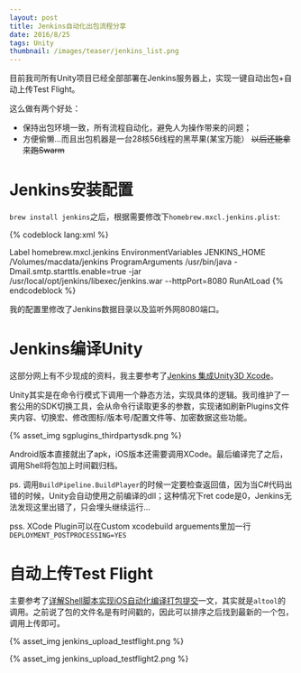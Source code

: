```yaml
---
layout: post
title: Jenkins自动化出包流程分享
date: 2016/8/25
tags: Unity
thumbnail: /images/teaser/jenkins_list.png
---
```


目前我司所有Unity项目已经全部部署在Jenkins服务器上，实现一键自动出包+自动上传Test Flight。

<!--more-->

这么做有两个好处：

- 保持出包环境一致，所有流程自动化，避免人为操作带来的问题；
- 方便偷懒...而且出包机器是一台28核56线程的黑苹果(某宝万能） ~~以后还能拿来跑Swarm~~

# Jenkins安装配置

`brew install jenkins`之后，根据需要修改下`homebrew.mxcl.jenkins.plist`:

{% codeblock lang:xml %}
<?xml version="1.0" encoding="UTF-8"?>
<!DOCTYPE plist PUBLIC "-//Apple//DTD PLIST 1.0//EN" "http://www.apple.com/DTDs/PropertyList-1.0.dtd">
<plist version="1.0">
  <dict>
    <key>Label</key>
    <string>homebrew.mxcl.jenkins</string>
    <key>EnvironmentVariables</key>
    <dict>
        <key>JENKINS_HOME</key>
        <string>/Volumes/macdata/jenkins</string>
    </dict>
    <key>ProgramArguments</key>
    <array>
      <string>/usr/bin/java</string>
      <string>-Dmail.smtp.starttls.enable=true</string>
      <string>-jar</string>
      <string>/usr/local/opt/jenkins/libexec/jenkins.war</string>
      <string>--httpPort=8080</string>
    </array>
    <key>RunAtLoad</key>
    <true/>
  </dict>
</plist>
{% endcodeblock %}

我的配置里修改了Jenkins数据目录以及监听外网8080端口。

# Jenkins编译Unity

这部分网上有不少现成的资料，我主要参考了[Jenkins 集成Unity3D Xcode](http://www.cnblogs.com/qingjoin/p/3944392.html)。

Unity其实是在命令行模式下调用一个静态方法，实现具体的逻辑。我司维护了一套公用的SDK切换工具，会从命令行读取更多的参数，实现诸如刷新Plugins文件夹内容、切换宏、修改图标/版本号/配置文件等、加密数据这些功能。

{% asset_img sgplugins_thirdpartysdk.png %}

Android版本直接就出了apk，iOS版本还需要调用XCode。最后编译完了之后，调用Shell将包加上时间戳归档。

ps. 调用`BuildPipeline.BuildPlayer`的时候一定要检查返回值，因为当C#代码出错的时候，Unity会自动使用之前编译的dll；这种情况下ret code是0，Jenkins无法发现这里出错了，只会埋头继续运行...

pss. XCode Plugin可以在Custom xcodebuild arguements里加一行`DEPLOYMENT_POSTPROCESSING=YES`

# 自动上传Test Flight

主要参考了[详解Shell脚本实现iOS自动化编译打包提交](http://www.jianshu.com/p/bd4c22952e01)一文，其实就是`altool`的调用。之前说了包的文件名是有时间戳的，因此可以排序之后找到最新的一个包，调用上传即可。

{% asset_img jenkins_upload_testflight.png %}

{% asset_img jenkins_upload_testflight2.png %}
